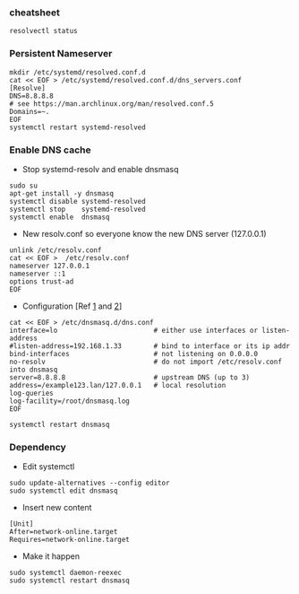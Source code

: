 ### cheatsheet
```
resolvectl status
```
### Persistent Nameserver
```
mkdir /etc/systemd/resolved.conf.d
cat << EOF > /etc/systemd/resolved.conf.d/dns_servers.conf
[Resolve]
DNS=8.8.8.8
# see https://man.archlinux.org/man/resolved.conf.5
Domains=~.
EOF
systemctl restart systemd-resolved
```
### Enable DNS cache 
* Stop systemd-resolv and enable dnsmasq
```shell
sudo su
apt-get install -y dnsmasq
systemctl disable systemd-resolved
systemctl stop    systemd-resolved
systemctl enable  dnsmasq
```
* New resolv.conf so everyone know the new DNS server (127.0.0.1)
```shell
unlink /etc/resolv.conf
cat << EOF >  /etc/resolv.conf
nameserver 127.0.0.1
nameserver ::1
options trust-ad
EOF
```
* Configuration [Ref [1](https://www.tecmint.com/setup-a-dns-dhcp-server-using-dnsmasq-on-centos-rhel/) and [2](https://github.com/imp/dnsmasq/blob/master/dnsmasq.conf.example)]
```
cat << EOF > /etc/dnsmasq.d/dns.conf 
interface=lo                        # either use interfaces or listen-address
#listen-address=192.168.1.33        # bind to interface or its ip addr
bind-interfaces                     # not listening on 0.0.0.0 
no-resolv                           # do not import /etc/resolv.conf into dnsmasq
server=8.8.8.8                      # upstream DNS (up to 3)
address=/example123.lan/127.0.0.1   # local resolution
log-queries
log-facility=/root/dnsmasq.log
EOF

systemctl restart dnsmasq
```
### Dependency
* Edit systemctl
```
sudo update-alternatives --config editor
sudo systemctl edit dnsmasq
```
* Insert new content
```
[Unit]
After=network-online.target
Requires=network-online.target 
```
* Make it happen
```
sudo systemctl daemon-reexec
sudo systemctl restart dnsmasq
```
